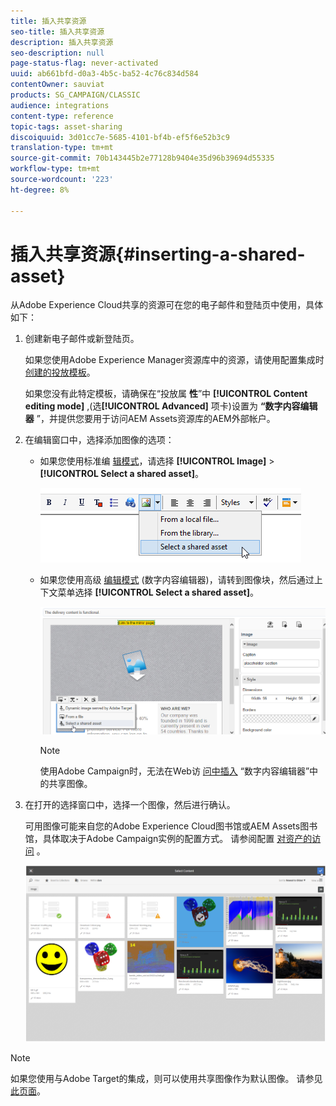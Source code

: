 ```yaml
---
title: 插入共享资源
seo-title: 插入共享资源
description: 插入共享资源
seo-description: null
page-status-flag: never-activated
uuid: ab661bfd-d0a3-4b5c-ba52-4c76c834d584
contentOwner: sauviat
products: SG_CAMPAIGN/CLASSIC
audience: integrations
content-type: reference
topic-tags: asset-sharing
discoiquuid: 3d01cc7e-5685-4101-bf4b-ef5f6e52b3c9
translation-type: tm+mt
source-git-commit: 70b143445b2e77128b9404e35d96b39694d55335
workflow-type: tm+mt
source-wordcount: '223'
ht-degree: 8%

---
```



# 插入共享资源{#inserting-a-shared-asset}

从Adobe Experience Cloud共享的资源可在您的电子邮件和登陆页中使用，具体如下：

1. 创建新电子邮件或新登陆页。

   如果您使用Adobe Experience Manager资源库中的资源，请使用配置集成时 [创建的投放模板](../../integrations/using/configuring-access-to-assets.md#integrating-with-aem-assets)。

   如果您没有此特定模板，请确保在“投放属 **性**”中 **[!UICONTROL Content editing mode]** ,(选&#x200B;**[!UICONTROL Advanced]** 项卡)设置为 **“数字内容编辑器** ”，并提供您要用于访问AEM Assets资源库的AEM外部帐户。

1. 在编辑窗口中，选择添加图像的选项：

   * 如果您使用标准编 [辑模式](../../delivery/using/defining-the-email-content.md#adding-images)，请选择 **[!UICONTROL Image]** > **[!UICONTROL Select a shared asset]**。

      ![](assets/dam_insert_image_standard.png)

   * 如果您使用高级 [编辑模式](../../web/using/about-campaign-html-editor.md) (数字内容编辑器)，请转到图像块，然后通过上下文菜单选择 **[!UICONTROL Select a shared asset]**。

      ![](assets/dam_insert_image_dce.png)

      >[!NOTE]
      >
      >使用Adobe Campaign时，无法在Web访 [问中插入](../../platform/using/adobe-campaign-workspace.md#console-and-web-access) “数字内容编辑器”中的共享图像。

1. 在打开的选择窗口中，选择一个图像，然后进行确认。

   可用图像可能来自您的Adobe Experience Cloud图书馆或AEM Assets图书馆，具体取决于Adobe Campaign实例的配置方式。 请参阅配置 [对资产的访问](../../integrations/using/configuring-access-to-assets.md) 。

   ![](assets/dam_shared_image_selection.png)

>[!NOTE]
>
>如果您使用与Adobe Target的集成，则可以使用共享图像作为默认图像。 请参见[此页面](../../integrations/using/integrating-with-adobe-target.md)。


